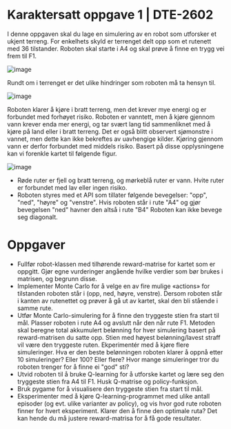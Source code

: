 
# Karaktersatt oppgave 1 | DTE-2602

I denne oppgaven skal du lage en simulering av en robot som utforsker et ukjent terreng. For enkelhets skyld er terrenget delt opp som et rutenett med 36 tilstander. Roboten skal starte i A4 og skal prøve å finne en trygg vei frem til F1.

![image](https://github.com/user-attachments/assets/d30a8ce9-26ed-45d2-a963-ef51c33d1c7a)

Rundt om i terrenget er det ulike hindringer som roboten må ta hensyn til.

![image](https://github.com/user-attachments/assets/1da1c734-8b00-4219-af6e-8ac2ab13dec3)

Roboten klarer å kjøre i bratt terreng, men det krever mye energi og er forbundet med forhøyet risiko. Roboten er vanntett, men å kjøre gjennom vann krever enda mer energi, og tar svært lang tid sammenliknet med å kjøre på land eller i bratt terreng. Det er også blitt observert sjømonstre i vannet, men dette kan ikke bekreftes av uavhengige kilder. Kjøring gjennom vann er derfor forbundet med middels risiko.
Basert på disse opplysningene kan vi forenkle kartet til følgende figur.

![image](https://github.com/user-attachments/assets/be391153-f986-43b5-8a56-152ca3fdb039)

* Røde ruter er fjell og bratt terreng, og mørkeblå ruter er vann. Hvite ruter er forbundet med lav eller ingen risiko.
* Roboten styres med et API som tillater følgende bevegelser: "opp", "ned", "høyre" og "venstre". Hvis roboten står i rute "A4" og gjør bevegelsen "ned" havner den altså i rute "B4" Roboten kan ikke bevege seg diagonalt.

# Oppgaver
* Fullfør robot-klassen med tilhørende reward-matrise for kartet som er oppgitt. Gjør egne vurderinger angående hvilke verdier som bør brukes i matrisen, og begrunn disse.
* Implementer Monte Carlo for å velge en av fire mulige «actions» for tilstanden roboten står i (opp, ned, høyre, venstre). Dersom roboten står i kanten av rutenettet og prøver å gå ut av kartet, skal den bli stående i samme rute.
* Utfør Monte Carlo-simulering for å finne den tryggeste stien fra start til mål. Plasser roboten i rute A4 og avslutt når den når rute F1. Metoden skal beregne total akkumulert belønning for hver simulering basert på reward-matrisen du satte opp. Stien med høyest belønning/lavest straff vil være den tryggeste ruten. Ekperimentér med å kjøre flere simuleringer. Hva er den beste belønningen roboten klarer å oppnå etter 10 simuleringer? Eller 100? Eller flere? Hvor mange simuleringer tror du roboten trenger for å finne ei "god" sti?
* Utvid roboten til å bruke Q-learning for å utforske kartet og lære seg den tryggeste stien fra A4 til F1. Husk Q-matrise og policy-funksjon.
* Bruk pygame for å visualisere den tryggeste stien fra start til mål.
* Eksperimenter med å kjøre Q-learning-programmet med ulike antall episoder (og evt. ulike varianter av policy), og vis hvor god rute roboten finner for hvert eksperiment. Klarer den å finne den optimale ruta? Det kan hende du må justere reward-matrisa for å få gode resultater.
